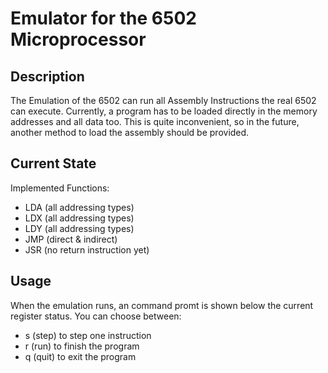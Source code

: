 # Emulator for the 6502 Microprocessor

## Description

The Emulation of the 6502 can run all Assembly Instructions the real 6502 can execute. Currently, a program has to be loaded directly in the memory addresses and all data too.
This is quite inconvenient, so in the future, another method to load the assembly should be provided.

## Current State

Implemented Functions:
- LDA (all addressing types)
- LDX (all addressing types)
- LDY (all addressing types)
- JMP (direct & indirect)
- JSR (no return instruction yet)

## Usage

When the emulation runs, an command promt is shown below the current register status.
You can choose between:
- s (step) to step one instruction
- r (run) to finish the program
- q (quit) to exit the program
